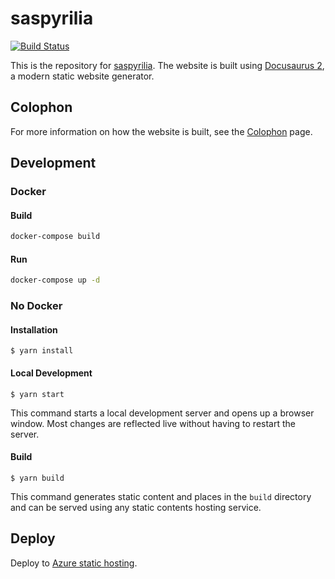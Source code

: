 # saspyrilia

[![Build Status](https://dev.azure.com/curtisalexander/saspyrilia/_apis/build/status/curtisalexander.saspyrilia?branchName=master)](https://dev.azure.com/curtisalexander/saspyrilia/_build/latest?definitionId=7&branchName=master)

This is the repository for [saspyrilia](https://www.saspyrilia.com).  The website is built using [Docusaurus 2](https://v2.docusaurus.io/), a modern static website generator.

## Colophon
For more information on how the website is built, see the [Colophon](https://www.saspyrilia.com/docs/colophon) page.

## Development

### Docker

#### Build

```sh
docker-compose build
```

#### Run

```sh
docker-compose up -d
```

### No Docker

#### Installation

```
$ yarn install
```

#### Local Development

```
$ yarn start
```

This command starts a local development server and opens up a browser window. Most changes are reflected live without having to restart the server.

#### Build

```
$ yarn build
```

This command generates static content and places in the `build` directory and can be served using any static contents hosting service.


## Deploy

Deploy to [Azure static hosting](https://docs.microsoft.com/en-us/azure/storage/blobs/storage-blob-static-website).